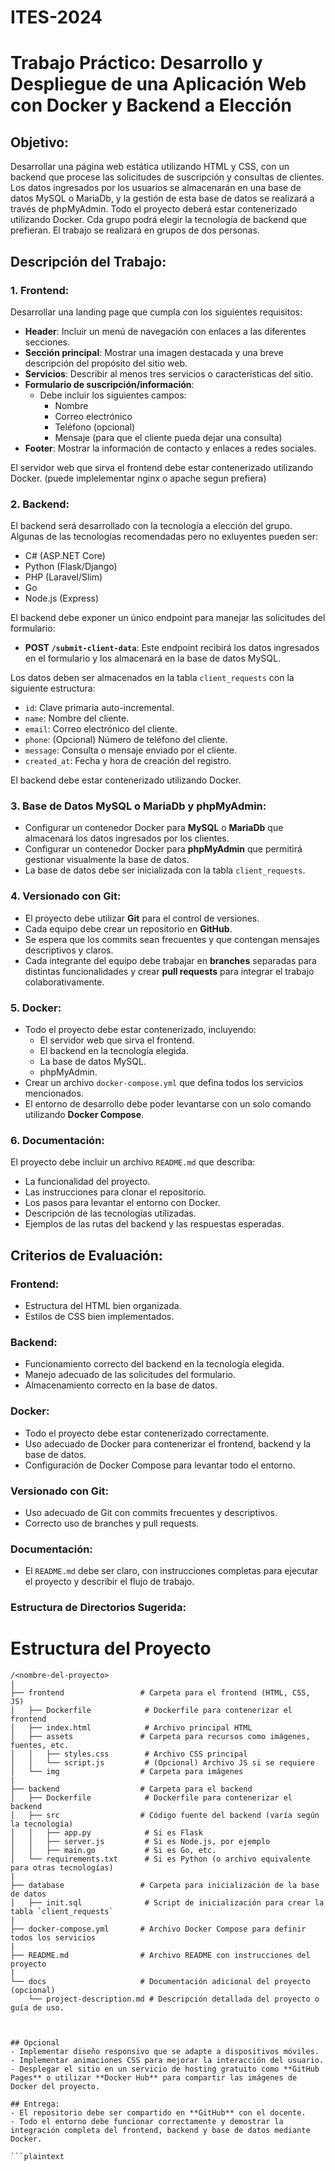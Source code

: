 # ITES-2024

# Trabajo Práctico: Desarrollo y Despliegue de una Aplicación Web con Docker y Backend a Elección

## Objetivo:
Desarrollar una página web estática utilizando HTML y CSS, con un backend que procese las solicitudes de suscripción y consultas de clientes. Los datos ingresados por los usuarios se almacenarán en una base de datos MySQL o MariaDb, y la gestión de esta base de datos se realizará a través de phpMyAdmin. Todo el proyecto deberá estar contenerizado utilizando Docker. Cda grupo podrá elegir la tecnología de backend que prefieran. El trabajo se realizará en grupos de dos personas.

## Descripción del Trabajo:

### 1. Frontend:
Desarrollar una landing page que cumpla con los siguientes requisitos:

- **Header**: Incluir un menú de navegación con enlaces a las diferentes secciones.
- **Sección principal**: Mostrar una imagen destacada y una breve descripción del propósito del sitio web.
- **Servicios**: Describir al menos tres servicios o características del sitio.
- **Formulario de suscripción/información**:
  - Debe incluir los siguientes campos:
    - Nombre
    - Correo electrónico
    - Teléfono (opcional)
    - Mensaje (para que el cliente pueda dejar una consulta)
- **Footer**: Mostrar la información de contacto y enlaces a redes sociales.

El servidor web que sirva el frontend debe estar contenerizado utilizando Docker. (puede implelementar nginx o apache segun prefiera)

### 2. Backend:
El backend será desarrollado con la tecnología a elección del grupo. Algunas de las tecnologías recomendadas pero no exluyentes pueden ser:

- C# (ASP.NET Core)
- Python (Flask/Django)
- PHP (Laravel/Slim)
- Go
- Node.js (Express)

El backend debe exponer un único endpoint para manejar las solicitudes del formulario:

- **POST `/submit-client-data`**: Este endpoint recibirá los datos ingresados en el formulario y los almacenará en la base de datos MySQL.

Los datos deben ser almacenados en la tabla `client_requests` con la siguiente estructura:

- `id`: Clave primaria auto-incremental.
- `name`: Nombre del cliente.
- `email`: Correo electrónico del cliente.
- `phone`: (Opcional) Número de teléfono del cliente.
- `message`: Consulta o mensaje enviado por el cliente.
- `created_at`: Fecha y hora de creación del registro.

El backend debe estar contenerizado utilizando Docker.

### 3. Base de Datos MySQL o MariaDb y phpMyAdmin:
- Configurar un contenedor Docker para **MySQL** o **MariaDb**  que almacenará los datos ingresados por los clientes.
- Configurar un contenedor Docker para **phpMyAdmin** que permitirá gestionar visualmente la base de datos.
- La base de datos debe ser inicializada con la tabla `client_requests`.

### 4. Versionado con Git:
- El proyecto debe utilizar **Git** para el control de versiones.
- Cada equipo debe crear un repositorio en **GitHub**.
- Se espera que los commits sean frecuentes y que contengan mensajes descriptivos y claros.
- Cada integrante del equipo debe trabajar en **branches** separadas para distintas funcionalidades y crear **pull requests** para integrar el trabajo colaborativamente.

### 5. Docker:
- Todo el proyecto debe estar contenerizado, incluyendo:
  - El servidor web que sirva el frontend.
  - El backend en la tecnología elegida.
  - La base de datos MySQL.
  - phpMyAdmin.
- Crear un archivo `docker-compose.yml` que defina todos los servicios mencionados.
- El entorno de desarrollo debe poder levantarse con un solo comando utilizando **Docker Compose**.

### 6. Documentación:
El proyecto debe incluir un archivo `README.md` que describa:

- La funcionalidad del proyecto.
- Las instrucciones para clonar el repositorio.
- Los pasos para levantar el entorno con Docker.
- Descripción de las tecnologías utilizadas.
- Ejemplos de las rutas del backend y las respuestas esperadas.

## Criterios de Evaluación:

### Frontend:
- Estructura del HTML bien organizada.
- Estilos de CSS bien implementados.

### Backend:
- Funcionamiento correcto del backend en la tecnología elegida.
- Manejo adecuado de las solicitudes del formulario.
- Almacenamiento correcto en la base de datos.

### Docker:
- Todo el proyecto debe estar contenerizado correctamente.
- Uso adecuado de Docker para contenerizar el frontend, backend y la base de datos.
- Configuración de Docker Compose para levantar todo el entorno.

### Versionado con Git:
- Uso adecuado de Git con commits frecuentes y descriptivos.
- Correcto uso de branches y pull requests.

### Documentación:
- El `README.md` debe ser claro, con instrucciones completas para ejecutar el proyecto y describir el flujo de trabajo.

### Estructura de Directorios Sugerida:

# Estructura del Proyecto

```plaintext
/<nombre-del-proyecto>
|
├── frontend                 # Carpeta para el frontend (HTML, CSS, JS)
│   ├── Dockerfile            # Dockerfile para contenerizar el frontend
│   ├── index.html            # Archivo principal HTML
│   ├── assets               # Carpeta para recursos como imágenes, fuentes, etc.
│   │   ├── styles.css        # Archivo CSS principal
│   │   └── script.js         # (Opcional) Archivo JS si se requiere
│   └── img                  # Carpeta para imágenes
|
├── backend                  # Carpeta para el backend
│   ├── Dockerfile            # Dockerfile para contenerizar el backend
│   ├── src                  # Código fuente del backend (varía según la tecnología)
│   │   ├── app.py            # Si es Flask
│   │   ├── server.js         # Si es Node.js, por ejemplo
│   │   ├── main.go           # Si es Go, etc.
│   └── requirements.txt      # Si es Python (o archivo equivalente para otras tecnologías)
|
├── database                 # Carpeta para inicialización de la base de datos
│   ├── init.sql              # Script de inicialización para crear la tabla `client_requests`
|
├── docker-compose.yml       # Archivo Docker Compose para definir todos los servicios
|
├── README.md                # Archivo README con instrucciones del proyecto
|
└── docs                     # Documentación adicional del proyecto (opcional)
    └── project-description.md # Descripción detallada del proyecto o guía de uso.



## Opcional 
- Implementar diseño responsivo que se adapte a dispositivos móviles.
- Implementar animaciones CSS para mejorar la interacción del usuario.
- Desplegar el sitio en un servicio de hosting gratuito como **GitHub Pages** o utilizar **Docker Hub** para compartir las imágenes de Docker del proyecto.

## Entrega:
- El repositorio debe ser compartido en **GitHub** con el docente.
- Todo el entorno debe funcionar correctamente y demostrar la integración completa del frontend, backend y base de datos mediante Docker.

```plaintext
